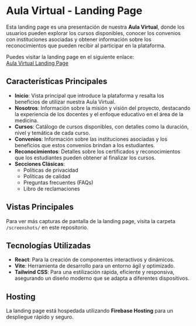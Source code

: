 # Aula Virtual - Landing Page

Esta landing page es una presentación de nuestra **Aula Virtual**, donde los usuarios pueden explorar los cursos disponibles, conocer los convenios con instituciones asociadas y obtener información sobre los reconocimientos que pueden recibir al participar en la plataforma.

Puedes visitar la landing page en el siguiente enlace:  
[Aula Virtual Landing Page](https://aula-virtual-landing-dybsm98.web.app/)

## Características Principales

- **Inicio**: Vista principal que introduce la plataforma y resalta los beneficios de utilizar nuestra Aula Virtual.
- **Nosotros**: Información sobre la misión y visión del proyecto, destacando la experiencia de los docentes y el enfoque educativo en el área de la medicina.
- **Cursos**: Catálogo de cursos disponibles, con detalles como la duración, nivel y temática de cada curso.
- **Convenios**: Información sobre las instituciones asociadas y los beneficios que estos convenios brindan a los estudiantes.
- **Reconocimientos**: Detalles sobre los certificados y reconocimientos que los estudiantes pueden obtener al finalizar los cursos.
- **Secciones Clásicas**:
  - Políticas de privacidad
  - Políticas de calidad
  - Preguntas frecuentes (FAQs)
  - Libro de reclamaciones

## Vistas Principales

Para ver más capturas de pantalla de la landing page, visita la carpeta `/screenshots/` en este repositorio.

## Tecnologías Utilizadas

- **React**: Para la creación de componentes interactivos y dinámicos.
- **Vite**: Herramienta de desarrollo para un entorno ágil y optimizado.
- **Tailwind CSS**: Para una estilización rápida, eficiente y responsiva, asegurando un diseño moderno que se adapta a diferentes dispositivos.

## Hosting

La landing page está hospedada utilizando **Firebase Hosting** para un despliegue rápido y seguro.
